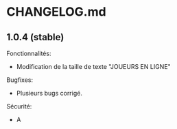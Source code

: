 # CHANGELOG.md

## 1.0.4 (stable)

Fonctionnalités:

  - Modification de la taille de texte "JOUEURS EN LIGNE"

Bugfixes:

  - Plusieurs bugs corrigé.

Sécurité:

  - A